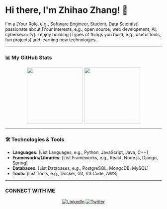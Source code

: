 # Hi there, I'm Zhihao Zhang! 👋

<!-- Optional: Add a cool banner image here -->
<!-- <p align="center">
  <img src="URL_TO_YOUR_BANNER_IMAGE" alt="Banner">
</p> -->

<!-- Introduction Section -->
I'm a [Your Role, e.g., Software Engineer, Student, Data Scientist] passionate about [Your Interests, e.g., open source, web development, AI, cybersecurity]. I enjoy building [Types of things you build, e.g., useful tools, fun projects] and learning new technologies.

---

### 📊 My GitHub Stats

<!-- Replace YOUR_GITHUB_USERNAME with your actual GitHub username -->
<p align="center">
  <img height="180em" src="https://github-readme-stats.vercel.app/api?username=zhihaozhang97&show_icons=true&include_all_commits=true&count_private=true"/>
  <img height="180em" src="https://github-readme-stats.vercel.app/api/top-langs/?username=zhihaozhang97&layout=compact&langs_count=8"/>
</p>

<!-- Optional: Add Contribution Streak Stats -->
<!-- <p align="center">
  <img height="180em" src="https://github-readme-streak-stats.herokuapp.com/?user=YOUR_GITHUB_USERNAME&theme=radical" />
</p> -->

---

### 🛠️ Technologies & Tools

<!-- Optional: Add icons for your skills -->
<!-- Example: <img src="https://img.shields.io/badge/-JavaScript-F7DF1E?style=flat-square&logo=javascript&logoColor=black" /> -->
*   **Languages:** [List Languages, e.g., Python, JavaScript, Java, C++]
*   **Frameworks/Libraries:** [List Frameworks, e.g., React, Node.js, Django, Spring]
*   **Databases:** [List Databases, e.g., PostgreSQL, MongoDB, MySQL]
*   **Tools:** [List Tools, e.g., Docker, Git, VS Code, AWS]

---

### CONNECT WITH ME

<!-- Optional: Add social media links with icons -->
<p align="center">
  <a href="https://linkedin.com/in/your-linkedin-profile" target="_blank"><img alt="LinkedIn" src="https://img.shields.io/badge/LinkedIn-%230077B5.svg?&style=for-the-badge&logo=linkedin&logoColor=white" /></a>
  <a href="https://twitter.com/your-twitter-handle" target="_blank"><img alt="Twitter" src="https://img.shields.io/badge/Twitter-%231DA1F2.svg?&style=for-the-badge&logo=Twitter&logoColor=white" /></a>
  <!-- Add other links like portfolio, blog, etc. -->
</p>

<!-- Footer -->
<!-- You can leave this blank or add a closing remark -->
